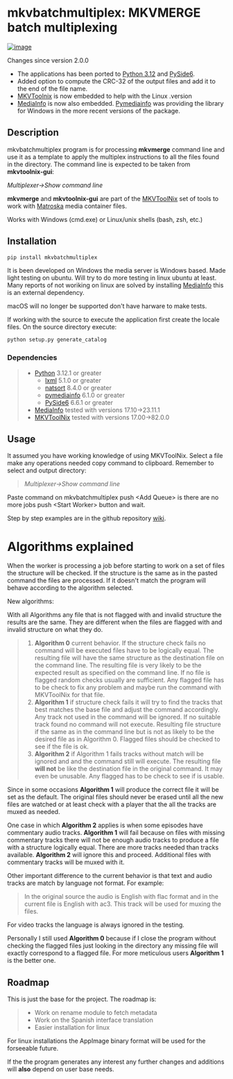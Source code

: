 # mkvbatchmultiplex: MKVMERGE batch multiplexing



[![image](https://img.shields.io/badge/Contributor%20Covenant-v2.0%20adopted-ff69b4.svg)](CODE_OF_CONDUCT.md)


Changes since version 2.0.0

- The applications has been ported to [Python 3.12](https://www.python.org/downloads/release/python-3120/) and [PySide6](https://doc.qt.io/qtforpython-6/).
- Added option to compute the CRC-32 of the output files and add it to the end of the file name.
- [MKVToolnix](https://mkvtoolnix.download/) is now embedded to help with the Linux .version
- [MediaInfo](https://mediaarea.net/en/MediaInfo) is now also embedded. [Pymediainfo](https://pymediainfo.readthedocs.io/en/stable/) was providing the library for Windows in the more recent versions of the package.

## Description

mkvbatchmultiplex program is for processing **mkvmerge** command line
and use it as a template to apply the multiplex instructions to all the
files found in the directory. The command line is expected to be taken
from **mkvtoolnix-gui**:

*Multiplexer-\>Show command line*

**mkvmerge** and **mkvtoolnix-gui** are part of the
[MKVToolNix](https://mkvtoolnix.download/) set of tools to work with
[Matroska](https://www.matroska.org/) media container files.

Works with Windows (cmd.exe) or Linux/unix shells (bash, zsh, etc.)

## Installation

``` bash
pip install mkvbatchmultiplex
```

It is been developed on Windows the media server is Windows based. Made
light testing on ubuntu. Will try to do more testing in linux ubuntu at
least. Many reports of not woriking on linux are solved by installing
[MediaInfo](https://mediaarea.net/en/MediaInfo) this is an external
dependency.

macOS will no longer be supported don\'t have harware to make tests.

If working with the source to execute the application first create the
locale files. On the source directory execute:

``` bash
python setup.py generate_catalog
```

### Dependencies

> -   [Python](https://www.python.org/downloads/) 3.12.1 or greater
>     -   [lxml](https://lxml.de/) 5.1.0 or greater
>     -   [natsort](https://github.com/SethMMorton/natsort) 8.4.0 or
>         greater
>     -   [pymediainfo](https://pypi.org/project/pymediainfo/) 6.1.0 or
>         greater
>     -   [PySide6]() 6.6.1 or greater
> -   [MediaInfo](https://mediaarea.net/en/MediaInfo) tested with
>     versions 17.10-\>23.11.1
> -   [MKVToolNix](https://mkvtoolnix.download/) tested with versions
>     17.00-\>82.0.0

## Usage

It assumed you have working knowledge of using MKVToolNix. Select a file
make any operations needed copy command to clipboard. Remember to select
and output directory:

> *Multiplexer-\>Show command line*

Paste command on mkvbatchmultiplex push \<Add Queue\> is there are no
more jobs push \<Start Worker\> button and wait.

Step by step examples are in the github repository
[wiki](https://github.com/akai10tsuki/mkvbatchmultiplex/wiki).

# Algorithms explained

When the worker is processing a job before starting to work on a set of
files the structure will be checked. If the structure is the same as in
the pasted command the files are processed. If it doesn\'t match the
program will behave according to the algorithm selected.

New algorithms:

With all Algorithms any file that is not flagged with and invalid
structure the results are the same. They are different when the files
are flagged with and invalid structure on what they do.

> 1.  **Algorithm 0** current behavior. If the structure check fails no
>     command will be executed files have to be logically equal. The
>     resulting file will have the same structure as the destination
>     file on the command line. The resulting file is very likely to be
>     the expected result as specified on the command line. If no file
>     is flagged random checks usually are sufficient. Any flagged file
>     has to be check to fix any problem and maybe run the command with
>     MKVToolNix for that file.
> 2.  **Algorithm 1** if structure check fails it will try to find the
>     tracks that best matches the base file and adjust the command
>     accordingly. Any track not used in the command will be ignored. If
>     no suitable track found no command will not execute. Resulting
>     file structure if the same as in the command line but is not as
>     likely to be the desired file as in Algorithm 0. Flagged files
>     should be checked to see if the file is ok.
> 3.  **Algorithm 2** if Algorithm 1 fails tracks without match will be
>     ignored and and the command still will execute. The resulting file
>     **will not** be like the destination file in the original command.
>     It may even be unusable. Any flagged has to be check to see if is
>     usable.

Since in some occasions **Algorithm 1** will produce the correct file it
will be set as the default. The original files should never be erased
until all the new files are watched or at least check with a player that
the all the tracks are muxed as needed.

One case in which **Algorithm 2** applies is when some episodes have
commentary audio tracks. **Algorithm 1** will fail because on files with
missing commentary tracks there will not be enough audio tracks to
produce a file with a structure logically equal. There are more tracks
needed than tracks available. **Algorithm 2** will ignore this and
proceed. Additional files with commentary tracks will be muxed with it.

Other important difference to the current behavior is that text and
audio tracks are match by language not format. For example:

> In the original source the audio is English with flac format and in
> the current file is English with ac3. This track will be used for
> muxing the files.

For video tracks the language is always ignored in the testing.

Personally I still used **Algorithm 0** because if I close the program
without checking the flagged files just looking in the directory any
missing file will exactly correspond to a flagged file. For more
meticulous users **Algorithm 1** is the better one.

## Roadmap

This is just the base for the project. The roadmap is:

> -   Work on rename module to fetch metadata
> -   Work on the Spanish interface translation
> -   Easier installation for linux

For linux installations the AppImage binary format will be used for the
forseeable future.

If the the program generates any interest any further changes and
additions will **also** depend on user base needs.
